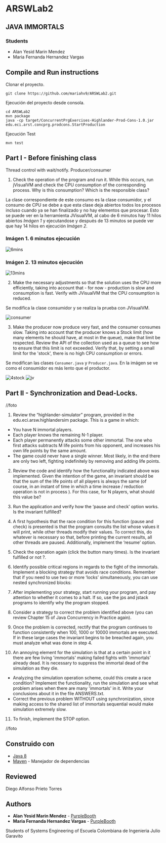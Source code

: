# ARSWLab2
## JAVA IMMORTALS

### Students

* Alan Yesid Marin Mendez
* Maria Fernanda Hernandez Vargas

## Compile and Run instructions

Clonar el proyecto.

```
git clone https://github.com/mariahv9/ARSWLab2.git
```

Ejecución del proyecto desde consola.

```
cd ARSWLab2
mvn package
java -cp target/ConcurrentPrgExercises-Highlander-Prod-Cons-1.0.jar edu.eci.arst.concprg.prodcons.StartProduction
```

Ejecución Test

```
mvn test
```


## Part I - Before finishing class

Thread control with wait/notify. Producer/consumer

1. Check the operation of the program and run it. While this occurs, run jVisualVM and check the CPU consumption of the corresponding process. Why is this consumption? Which is the responsible class? 

La clase correspondiente de este consumo es la clase consumidor, y el consumo de CPU se debe a que esta clase deja abiertos todos los procesos incluso cuando ya se han finalizado y no hay elementos que procesar. Esto se puede ver en la herramienta JVisualVM, al cabo de 6 minutos hay 11 hilos abiertos *Imágen 1* y ejecutandose y después de 13 minutos se puede ver que hay 14 hilos en ejecución *Imágen 2*.

### Imágen 1. 6 minutos ejecución
![6mins](https://github.com/mariahv9/ARSWLab2/blob/master/IMMORTALS/resoruces/6mins.png)

### Imágen 2. 13 minutos ejecución
![13mins](https://github.com/mariahv9/ARSWLab2/blob/master/IMMORTALS/resoruces/13mins.png)

2. Make the necessary adjustments so that the solution uses the CPU more efficiently, taking into account that - for now - production is slow and consumption is fast. Verify with JVisualVM that the CPU consumption is reduced. 

Se modifica la clase consumidor y se realiza la prueba con JVisualVM.

![consumer](https://github.com/mariahv9/ARSWLab2/blob/master/IMMORTALS/resoruces/consumidor.png)

3. Make the producer now produce very fast, and the consumer consumes slow. Taking into account that the producer knows a Stock limit (how many elements he should have, at most in the queue), make that limit be respected. Review the API of the collection used as a queue to see how to ensure that this limit is not exceeded. Verify that, by setting a small limit for the 'stock', there is no high CPU consumption or errors.

Se modifican las clases ``` Consumer.java ``` y ``` Producer.java ```. En la imágen se ve como el consumidor es más lento que el productor.

![4stock](https://github.com/mariahv9/ARSWLab2/blob/master/IMMORTALS/resoruces/4stock.png)
![jv](https://github.com/mariahv9/ARSWLab2/blob/master/IMMORTALS/resoruces/3part.png)

## Part II - Synchronization and Dead-Locks.

//foto

1. Review the “highlander-simulator” program, provided in the edu.eci.arsw.highlandersim package. This is a game in which:
* You have N immortal players. 
* Each player knows the remaining N-1 player.
* Each player permanently attacks some other immortal. The one who first attacks subtracts M life points from his opponent, and increases his own life points by the same amount. 
* The game could never have a single winner. Most likely, in the end there are only two left, fighting indefinitely by removing and adding life points. 

2. Review the code and identify how the functionality indicated above was implemented. Given the intention of the game, an invariant should be that the sum of the life points of all players is always the same (of course, in an instant of time in which a time increase / reduction operation is not in process ). For this case, for N players, what should this value be?

3. Run the application and verify how the ‘pause and check’ option works. Is the invariant fulfilled?

4. A first hypothesis that the race condition for this function (pause and check) is presented is that the program consults the list whose values ​​it will print, while other threads modify their values. To correct this, do whatever is necessary so that, before printing the current results, all other threads are paused. Additionally, implement the ‘resume’ option.

5. Check the operation again (click the button many times). Is the invariant fulfilled or not ?.

6. Identify possible critical regions in regards to the fight of the immortals. Implement a blocking strategy that avoids race conditions. Remember that if you need to use two or more ‘locks’ simultaneously, you can use nested synchronized blocks:

7. After implementing your strategy, start running your program, and pay attention to whether it comes to a halt. If so, use the jps and jstack programs to identify why the program stopped.

8. Consider a strategy to correct the problem identified above (you can review Chapter 15 of Java Concurrency in Practice again).

9. Once the problem is corrected, rectify that the program continues to function consistently when 100, 1000 or 10000 immortals are executed. If in these large cases the invariant begins to be breached again, you must analyze what was done in step 4.

10. An annoying element for the simulation is that at a certain point in it there are few living 'immortals' making failed fights with 'immortals' already dead. It is necessary to suppress the immortal dead of the simulation as they die. 

* Analyzing the simulation operation scheme, could this create a race condition? Implement the functionality, run the simulation and see what problem arises when there are many 'immortals' in it. Write your conclusions about it in the file ANSWERS.txt. 
* Correct the previous problem WITHOUT using synchronization, since making access to the shared list of immortals sequential would make simulation extremely slow. 

11. To finish, implement the STOP option.

//foto

## Construido con 

* [Java 8](https://www.java.com/es/about/whatis_java.jsp)
* [Maven](https://maven.apache.org/) - Manejador de dependencias

## Reviewed

Diego Alfonso Prieto Torres

## Authors

* **Alan Yesid Marin Mendez** - [PurpleBooth](https://github.com/Elan-MarMEn)
* **Maria Fernanda Hernandez Vargas** - [PurpleBooth](https://github.com/mariahv9)


Students of Systems Engineering of Escuela Colombiana de Ingenieria Julio Garavito 
